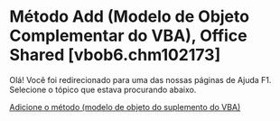 
# Método Add (Modelo de Objeto Complementar do VBA), Office Shared [vbob6.chm102173]

Olá! Você foi redirecionado para uma das nossas páginas de Ajuda F1. Selecione o tópico que estava procurando abaixo.

[Adicione o método (modelo de objeto do suplemento do VBA)](http://msdn.microsoft.com/library/95f4b970-0b0a-a41d-6a7b-8ede6626da67%28Office.15%29.aspx)
